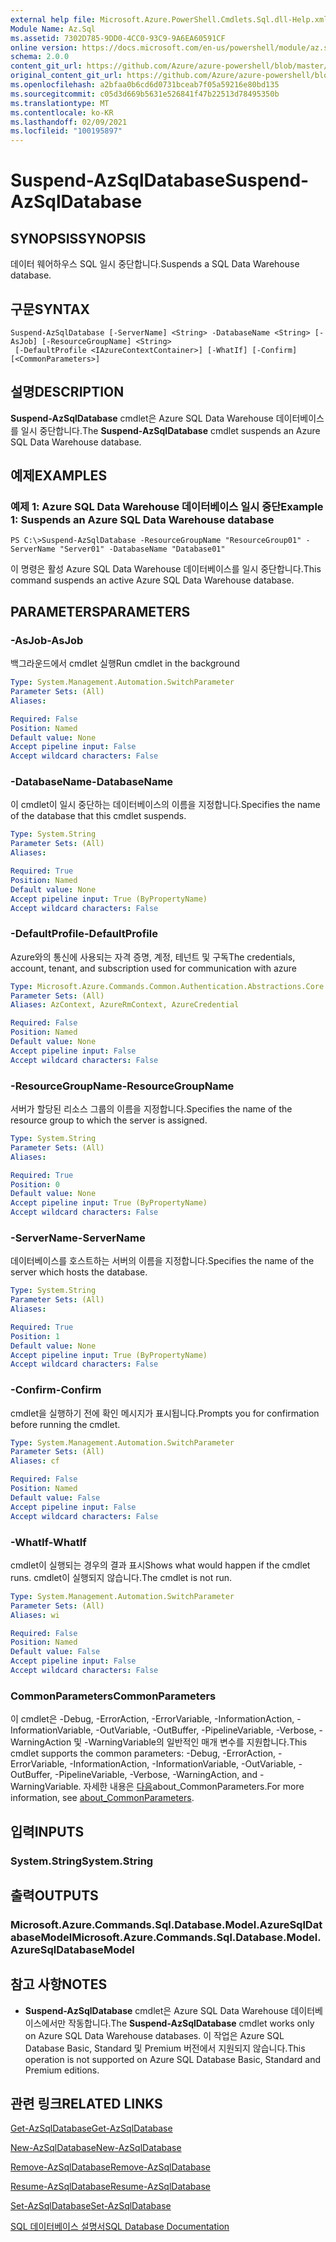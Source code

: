 ```yaml
---
external help file: Microsoft.Azure.PowerShell.Cmdlets.Sql.dll-Help.xml
Module Name: Az.Sql
ms.assetid: 7302D785-9DD0-4CC0-93C9-9A6EA60591CF
online version: https://docs.microsoft.com/en-us/powershell/module/az.sql/suspend-azsqldatabase
schema: 2.0.0
content_git_url: https://github.com/Azure/azure-powershell/blob/master/src/Sql/Sql/help/Suspend-AzSqlDatabase.md
original_content_git_url: https://github.com/Azure/azure-powershell/blob/master/src/Sql/Sql/help/Suspend-AzSqlDatabase.md
ms.openlocfilehash: a2bfaa0b6cd6d0731bceab7f05a59216e80bd135
ms.sourcegitcommit: c05d3d669b5631e526841f47b22513d78495350b
ms.translationtype: MT
ms.contentlocale: ko-KR
ms.lasthandoff: 02/09/2021
ms.locfileid: "100195897"
---
```

# <span data-ttu-id="be389-101">Suspend-AzSqlDatabase</span><span class="sxs-lookup"><span data-stu-id="be389-101">Suspend-AzSqlDatabase</span></span>

## <span data-ttu-id="be389-102">SYNOPSIS</span><span class="sxs-lookup"><span data-stu-id="be389-102">SYNOPSIS</span></span>
<span data-ttu-id="be389-103">데이터 웨어하우스 SQL 일시 중단합니다.</span><span class="sxs-lookup"><span data-stu-id="be389-103">Suspends a SQL Data Warehouse database.</span></span>

## <span data-ttu-id="be389-104">구문</span><span class="sxs-lookup"><span data-stu-id="be389-104">SYNTAX</span></span>

```
Suspend-AzSqlDatabase [-ServerName] <String> -DatabaseName <String> [-AsJob] [-ResourceGroupName] <String>
 [-DefaultProfile <IAzureContextContainer>] [-WhatIf] [-Confirm] [<CommonParameters>]
```

## <span data-ttu-id="be389-105">설명</span><span class="sxs-lookup"><span data-stu-id="be389-105">DESCRIPTION</span></span>
<span data-ttu-id="be389-106">**Suspend-AzSqlDatabase** cmdlet은 Azure SQL Data Warehouse 데이터베이스를 일시 중단합니다.</span><span class="sxs-lookup"><span data-stu-id="be389-106">The **Suspend-AzSqlDatabase** cmdlet suspends an Azure SQL Data Warehouse database.</span></span>

## <span data-ttu-id="be389-107">예제</span><span class="sxs-lookup"><span data-stu-id="be389-107">EXAMPLES</span></span>

### <span data-ttu-id="be389-108">예제 1: Azure SQL Data Warehouse 데이터베이스 일시 중단</span><span class="sxs-lookup"><span data-stu-id="be389-108">Example 1: Suspends an Azure SQL Data Warehouse database</span></span>
```
PS C:\>Suspend-AzSqlDatabase -ResourceGroupName "ResourceGroup01" -ServerName "Server01" -DatabaseName "Database01"
```

<span data-ttu-id="be389-109">이 명령은 활성 Azure SQL Data Warehouse 데이터베이스를 일시 중단합니다.</span><span class="sxs-lookup"><span data-stu-id="be389-109">This command suspends an active Azure SQL Data Warehouse database.</span></span>

## <span data-ttu-id="be389-110">PARAMETERS</span><span class="sxs-lookup"><span data-stu-id="be389-110">PARAMETERS</span></span>

### <span data-ttu-id="be389-111">-AsJob</span><span class="sxs-lookup"><span data-stu-id="be389-111">-AsJob</span></span>
<span data-ttu-id="be389-112">백그라운드에서 cmdlet 실행</span><span class="sxs-lookup"><span data-stu-id="be389-112">Run cmdlet in the background</span></span>

```yaml
Type: System.Management.Automation.SwitchParameter
Parameter Sets: (All)
Aliases:

Required: False
Position: Named
Default value: None
Accept pipeline input: False
Accept wildcard characters: False
```

### <span data-ttu-id="be389-113">-DatabaseName</span><span class="sxs-lookup"><span data-stu-id="be389-113">-DatabaseName</span></span>
<span data-ttu-id="be389-114">이 cmdlet이 일시 중단하는 데이터베이스의 이름을 지정합니다.</span><span class="sxs-lookup"><span data-stu-id="be389-114">Specifies the name of the database that this cmdlet suspends.</span></span>

```yaml
Type: System.String
Parameter Sets: (All)
Aliases:

Required: True
Position: Named
Default value: None
Accept pipeline input: True (ByPropertyName)
Accept wildcard characters: False
```

### <span data-ttu-id="be389-115">-DefaultProfile</span><span class="sxs-lookup"><span data-stu-id="be389-115">-DefaultProfile</span></span>
<span data-ttu-id="be389-116">Azure와의 통신에 사용되는 자격 증명, 계정, 테넌트 및 구독</span><span class="sxs-lookup"><span data-stu-id="be389-116">The credentials, account, tenant, and subscription used for communication with azure</span></span>

```yaml
Type: Microsoft.Azure.Commands.Common.Authentication.Abstractions.Core.IAzureContextContainer
Parameter Sets: (All)
Aliases: AzContext, AzureRmContext, AzureCredential

Required: False
Position: Named
Default value: None
Accept pipeline input: False
Accept wildcard characters: False
```

### <span data-ttu-id="be389-117">-ResourceGroupName</span><span class="sxs-lookup"><span data-stu-id="be389-117">-ResourceGroupName</span></span>
<span data-ttu-id="be389-118">서버가 할당된 리소스 그룹의 이름을 지정합니다.</span><span class="sxs-lookup"><span data-stu-id="be389-118">Specifies the name of the resource group to which the server is assigned.</span></span>

```yaml
Type: System.String
Parameter Sets: (All)
Aliases:

Required: True
Position: 0
Default value: None
Accept pipeline input: True (ByPropertyName)
Accept wildcard characters: False
```

### <span data-ttu-id="be389-119">-ServerName</span><span class="sxs-lookup"><span data-stu-id="be389-119">-ServerName</span></span>
<span data-ttu-id="be389-120">데이터베이스를 호스트하는 서버의 이름을 지정합니다.</span><span class="sxs-lookup"><span data-stu-id="be389-120">Specifies the name of the server which hosts the database.</span></span>

```yaml
Type: System.String
Parameter Sets: (All)
Aliases:

Required: True
Position: 1
Default value: None
Accept pipeline input: True (ByPropertyName)
Accept wildcard characters: False
```

### <span data-ttu-id="be389-121">-Confirm</span><span class="sxs-lookup"><span data-stu-id="be389-121">-Confirm</span></span>
<span data-ttu-id="be389-122">cmdlet을 실행하기 전에 확인 메시지가 표시됩니다.</span><span class="sxs-lookup"><span data-stu-id="be389-122">Prompts you for confirmation before running the cmdlet.</span></span>

```yaml
Type: System.Management.Automation.SwitchParameter
Parameter Sets: (All)
Aliases: cf

Required: False
Position: Named
Default value: False
Accept pipeline input: False
Accept wildcard characters: False
```

### <span data-ttu-id="be389-123">-WhatIf</span><span class="sxs-lookup"><span data-stu-id="be389-123">-WhatIf</span></span>
<span data-ttu-id="be389-124">cmdlet이 실행되는 경우의 결과 표시</span><span class="sxs-lookup"><span data-stu-id="be389-124">Shows what would happen if the cmdlet runs.</span></span>
<span data-ttu-id="be389-125">cmdlet이 실행되지 않습니다.</span><span class="sxs-lookup"><span data-stu-id="be389-125">The cmdlet is not run.</span></span>

```yaml
Type: System.Management.Automation.SwitchParameter
Parameter Sets: (All)
Aliases: wi

Required: False
Position: Named
Default value: False
Accept pipeline input: False
Accept wildcard characters: False
```

### <span data-ttu-id="be389-126">CommonParameters</span><span class="sxs-lookup"><span data-stu-id="be389-126">CommonParameters</span></span>
<span data-ttu-id="be389-127">이 cmdlet은 -Debug, -ErrorAction, -ErrorVariable, -InformationAction, -InformationVariable, -OutVariable, -OutBuffer, -PipelineVariable, -Verbose, -WarningAction 및 -WarningVariable의 일반적인 매개 변수를 지원합니다.</span><span class="sxs-lookup"><span data-stu-id="be389-127">This cmdlet supports the common parameters: -Debug, -ErrorAction, -ErrorVariable, -InformationAction, -InformationVariable, -OutVariable, -OutBuffer, -PipelineVariable, -Verbose, -WarningAction, and -WarningVariable.</span></span> <span data-ttu-id="be389-128">자세한 내용은 [다음](http://go.microsoft.com/fwlink/?LinkID=113216)about_CommonParameters.</span><span class="sxs-lookup"><span data-stu-id="be389-128">For more information, see [about_CommonParameters](http://go.microsoft.com/fwlink/?LinkID=113216).</span></span>

## <span data-ttu-id="be389-129">입력</span><span class="sxs-lookup"><span data-stu-id="be389-129">INPUTS</span></span>

### <span data-ttu-id="be389-130">System.String</span><span class="sxs-lookup"><span data-stu-id="be389-130">System.String</span></span>

## <span data-ttu-id="be389-131">출력</span><span class="sxs-lookup"><span data-stu-id="be389-131">OUTPUTS</span></span>

### <span data-ttu-id="be389-132">Microsoft.Azure.Commands.Sql.Database.Model.AzureSqlDatabaseModel</span><span class="sxs-lookup"><span data-stu-id="be389-132">Microsoft.Azure.Commands.Sql.Database.Model.AzureSqlDatabaseModel</span></span>

## <span data-ttu-id="be389-133">참고 사항</span><span class="sxs-lookup"><span data-stu-id="be389-133">NOTES</span></span>
* <span data-ttu-id="be389-134">**Suspend-AzSqlDatabase** cmdlet은 Azure SQL Data Warehouse 데이터베이스에서만 작동합니다.</span><span class="sxs-lookup"><span data-stu-id="be389-134">The **Suspend-AzSqlDatabase** cmdlet works only on Azure SQL Data Warehouse databases.</span></span> <span data-ttu-id="be389-135">이 작업은 Azure SQL Database Basic, Standard 및 Premium 버전에서 지원되지 않습니다.</span><span class="sxs-lookup"><span data-stu-id="be389-135">This operation is not supported on Azure SQL Database Basic, Standard and Premium editions.</span></span>

## <span data-ttu-id="be389-136">관련 링크</span><span class="sxs-lookup"><span data-stu-id="be389-136">RELATED LINKS</span></span>

[<span data-ttu-id="be389-137">Get-AzSqlDatabase</span><span class="sxs-lookup"><span data-stu-id="be389-137">Get-AzSqlDatabase</span></span>](./Get-AzSqlDatabase.md)

[<span data-ttu-id="be389-138">New-AzSqlDatabase</span><span class="sxs-lookup"><span data-stu-id="be389-138">New-AzSqlDatabase</span></span>](./New-AzSqlDatabase.md)

[<span data-ttu-id="be389-139">Remove-AzSqlDatabase</span><span class="sxs-lookup"><span data-stu-id="be389-139">Remove-AzSqlDatabase</span></span>](./Remove-AzSqlDatabase.md)

[<span data-ttu-id="be389-140">Resume-AzSqlDatabase</span><span class="sxs-lookup"><span data-stu-id="be389-140">Resume-AzSqlDatabase</span></span>](./Resume-AzSqlDatabase.md)

[<span data-ttu-id="be389-141">Set-AzSqlDatabase</span><span class="sxs-lookup"><span data-stu-id="be389-141">Set-AzSqlDatabase</span></span>](./Set-AzSqlDatabase.md)

[<span data-ttu-id="be389-142">SQL 데이터베이스 설명서</span><span class="sxs-lookup"><span data-stu-id="be389-142">SQL Database Documentation</span></span>](https://docs.microsoft.com/azure/sql-database/)


